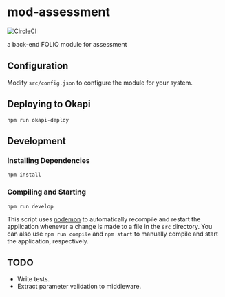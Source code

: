 # mod-assessment

[![CircleCI](https://circleci.com/gh/jaredrcleghorn/mod-assessment.svg?style=shield)](https://circleci.com/gh/jaredrcleghorn/mod-assessment)

a back-end FOLIO module for assessment

## Configuration

Modify `src/config.json` to configure the module for your system.

## Deploying to Okapi

```shell
npm run okapi-deploy
```

## Development

### Installing Dependencies

```shell
npm install

```

### Compiling and Starting

```shell
npm run develop
```

This script uses [nodemon](https://github.com/remy/nodemon) to automatically recompile and restart the application whenever a change is made to a file in the `src` directory. You can also use `npm run compile` and `npm start` to manually compile and start the application, respectively.

## TODO

* Write tests.
* Extract parameter validation to middleware.

